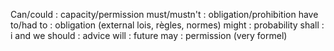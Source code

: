Can/could : capacity/permission
must/mustn't : obligation/prohibition
have to/had to : obligation (external lois, règles, normes)
might : probability 
shall : i and we
should : advice 
will : future
may : permission (very formel)
